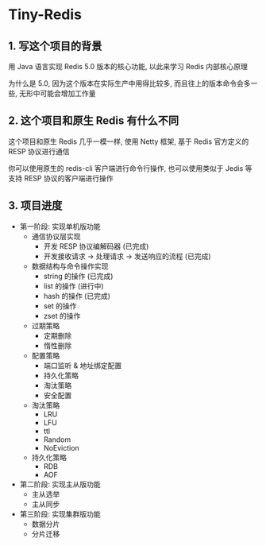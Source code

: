 # Tiny-Redis

## 1. 写这个项目的背景

用 Java 语言实现 Redis 5.0 版本的核心功能, 以此来学习 Redis 内部核心原理

为什么是 5.0, 因为这个版本在实际生产中用得比较多, 而且往上的版本命令会多一些, 无形中可能会增加工作量

## 2. 这个项目和原生 Redis 有什么不同

这个项目和原生 Redis 几乎一模一样, 使用 Netty 框架, 基于 Redis 官方定义的 RESP 协议进行通信

你可以使用原生的 redis-cli 客户端进行命令行操作, 也可以使用类似于 Jedis 等支持 RESP 协议的客户端进行操作

## 3. 项目进度

- 第一阶段: 实现单机版功能
  - 通信协议层实现
    - 开发 RESP 协议编解码器 (已完成)
    - 开发接收请求 -> 处理请求 -> 发送响应的流程 (已完成)
  - 数据结构与命令操作实现
    - string 的操作 (已完成)
    - list 的操作 (进行中)
    - hash 的操作 (已完成)
    - set 的操作
    - zset 的操作
  - 过期策略
    - 定期删除
    - 惰性删除
  - 配置策略
    - 端口监听 & 地址绑定配置
    - 持久化策略
    - 淘汰策略
    - 安全配置
  - 淘汰策略
    - LRU
    - LFU
    - ttl
    - Random
    - NoEviction
  - 持久化策略
    - RDB
    - AOF
- 第二阶段: 实现主从版功能
  - 主从选举
  - 主从同步
- 第三阶段: 实现集群版功能
  - 数据分片
  - 分片迁移

